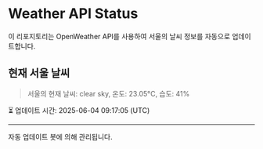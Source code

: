 
# Weather API Status

이 리포지토리는 OpenWeather API를 사용하여 서울의 날씨 정보를 자동으로 업데이트합니다.

## 현재 서울 날씨
> 서울의 현재 날씨: clear sky, 온도: 23.05°C, 습도: 41%

⏳ 업데이트 시간: 2025-06-04 09:17:05 (UTC)

---
자동 업데이트 봇에 의해 관리됩니다.

